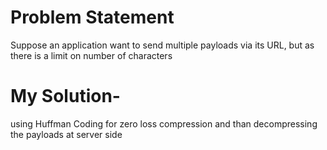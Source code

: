 # Problem Statement

Suppose an application want to send multiple payloads via its URL, but as there is a limit on number of characters

# My Solution-
using Huffman Coding for zero loss compression and than decompressing the payloads at server side